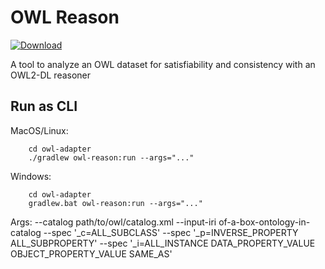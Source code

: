 # OWL Reason

[ ![Download](https://api.bintray.com/packages/opencaesar/owl-tools/owl-reason/images/download.svg) ](https://bintray.com/opencaesar/owl-tools/owl-reason/_latestVersion)

A tool to analyze an OWL dataset for satisfiability and consistency with an OWL2-DL reasoner

## Run as CLI

MacOS/Linux:
```
    cd owl-adapter
    ./gradlew owl-reason:run --args="..."
```
Windows:
```
    cd owl-adapter
    gradlew.bat owl-reason:run --args="..."
```
Args:
--catalog path/to/owl/catalog.xml
--input-iri of-a-box-ontology-in-catalog
--spec '_c=ALL_SUBCLASS'
--spec '_p=INVERSE_PROPERTY ALL_SUBPROPERTY'
--spec '_i=ALL_INSTANCE DATA_PROPERTY_VALUE OBJECT_PROPERTY_VALUE SAME_AS'